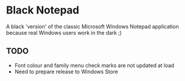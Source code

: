 # Black Notepad

A black 'version' of the classic Microsoft Windows Notepad application because real Windows users work in the dark ;)

## TODO ##

* Font colour and family menu check marks are not updated at load
* Need to prepare release to Windows Store
